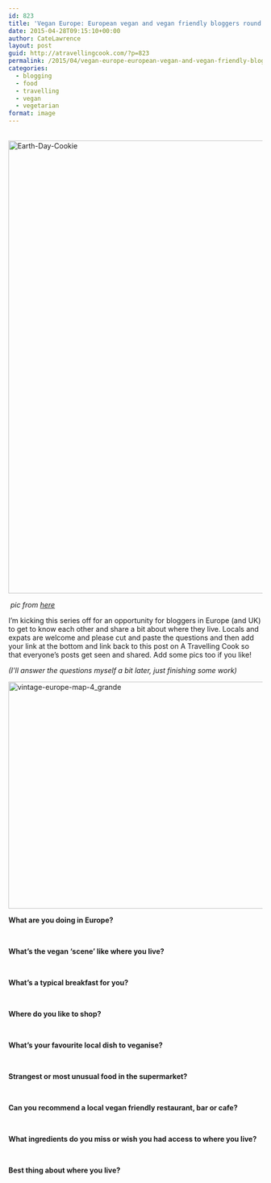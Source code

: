 ```yaml
---
id: 823
title: 'Vegan Europe: European vegan and vegan friendly bloggers round up'
date: 2015-04-28T09:15:10+00:00
author: CateLawrence
layout: post
guid: http://atravellingcook.com/?p=823
permalink: /2015/04/vegan-europe-european-vegan-and-vegan-friendly-bloggers-round-up.html
categories:
  - blogging
  - food
  - travelling
  - vegan
  - vegetarian
format: image
---
```


  <a href="atc-migrate/2015/04/DSC0356.jpg"><br /> </a> <a href="atc-migrate/2015/04/Earth-Day-Cookie.png"><img class="aligncenter size-full wp-image-826" src="atc-migrate/2015/04/Earth-Day-Cookie.png" alt="Earth-Day-Cookie" width="595" height="898" /></a>



  <em> pic from <a href="http://www.tammileetips.com/2014/04/earth-day-cookies/">here</a></em>









  I&#8217;m kicking this series off for an opportunity for bloggers in Europe (and UK) to get to know each other and share a bit about where they live. Locals and expats are welcome and please cut and paste the questions and then add your link at the bottom and link back to this post on A Travelling Cook so that everyone&#8217;s posts get seen and shared. Add some pics too if you like!








  <em>(I&#8217;ll answer the questions myself a bit later, just finishing some work)</em>









  <a href="atc-migrate/2015/04/vintage-europe-map-4_grande.jpg"><img class="aligncenter size-full wp-image-827" src="atc-migrate/2015/04/vintage-europe-map-4_grande.jpg" alt="vintage-europe-map-4_grande" width="550" height="450" /></a>









  <strong>What are you doing in Europe?</strong>



  <strong> </strong>



  <strong>What’s the vegan ‘scene’ like where you live?</strong>



  <strong> </strong>



  <strong>What’s a typical breakfast for you?</strong>



  <strong> </strong>



  <strong>Where do you like to shop? </strong>



  <strong> </strong>



  <strong>What’s your favourite local dish to veganise?</strong>



  <strong> </strong>



  <strong>Strangest or most unusual food in the supermarket? </strong>



  <strong> </strong>



  <strong>Can you recommend a local vegan friendly restaurant, bar or cafe? </strong>



  <strong> </strong>



  <strong>What ingredients do you miss or wish you had access to where you live? </strong>



  <strong> </strong>



  <strong>Best thing about where you live? </strong>


<!-- start LinkyTools script -->


  

  
<!-- end LinkyTools script -->